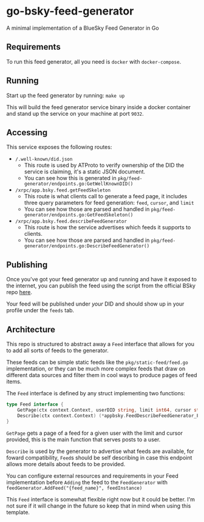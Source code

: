 # go-bsky-feed-generator
A minimal implementation of a BlueSky Feed Generator in Go


## Requirements

To run this feed generator, all you need is `docker` with `docker-compose`.

## Running

Start up the feed generator by running: `make up`

This will build the feed generator service binary inside a docker container and stand up the service on your machine at port `9032`.

## Accessing

This service exposes the following routes:

- `/.well-known/did.json`
  - This route is used by ATProto to verify ownership of the DID the service is claiming, it's a static JSON document.
  - You can see how this is generated in `pkg/feed-generator/endpoints.go:GetWellKnownDID()`
- `/xrpc/app.bsky.feed.getFeedSkeleton`
  - This route is what clients call to generate a feed page, it includes three query parameters for feed generation: `feed`, `cursor`, and `limit`
  - You can see how those are parsed and handled in `pkg/feed-generator/endpoints.go:GetFeedSkeleton()`
- `/xrpc/app.bsky.feed.describeFeedGenerator`
  - This route is how the service advertises which feeds it supports to clients.
  - You can see how those are parsed and handled in `pkg/feed-generator/endpoints.go:DescribeFeedGenerator()`

## Publishing

Once you've got your feed generator up and running and have it exposed to the internet, you can publish the feed using the script from the official BSky repo [here](https://github.com/bluesky-social/feed-generator/blob/main/scripts/publishFeedGen.ts).

Your feed will be published under _your_ DID and should show up in your profile under the `feeds` tab.

## Architecture

This repo is structured to abstract away a `Feed` interface that allows for you to add all sorts of feeds to the generator.

These feeds can be simple static feeds like the `pkg/static-feed/feed.go` implementation, or they can be much more complex feeds that draw on different data sources and filter them in cool ways to produce pages of feed items.

The `Feed` interface is defined by any struct implementing two functions:

``` go
type Feed interface {
	GetPage(ctx context.Context, userDID string, limit int64, cursor string) (feedPosts []*appbsky.FeedDefs_SkeletonFeedPost, newCursor *string, err error)
	Describe(ctx context.Context) (*appbsky.FeedDescribeFeedGenerator_Feed, error)
}
```

`GetPage` gets a page of a feed for a given user with the limit and cursor provided, this is the main function that serves posts to a user.

`Describe` is used by the generator to advertise what feeds are available, for foward compatibility, `Feed`s should be self describing in case this endpoint allows more details about feeds to be provided.

You can configure external resources and requirements in your Feed implementation before `Adding` the feed to the `FeedGenerator` with `feedGenerator.AddFeed("{feed_name}", feedInstance)`

This `Feed` interface is somewhat flexible right now but it could be better. I'm not sure if it will change in the future so keep that in mind when using this template.
